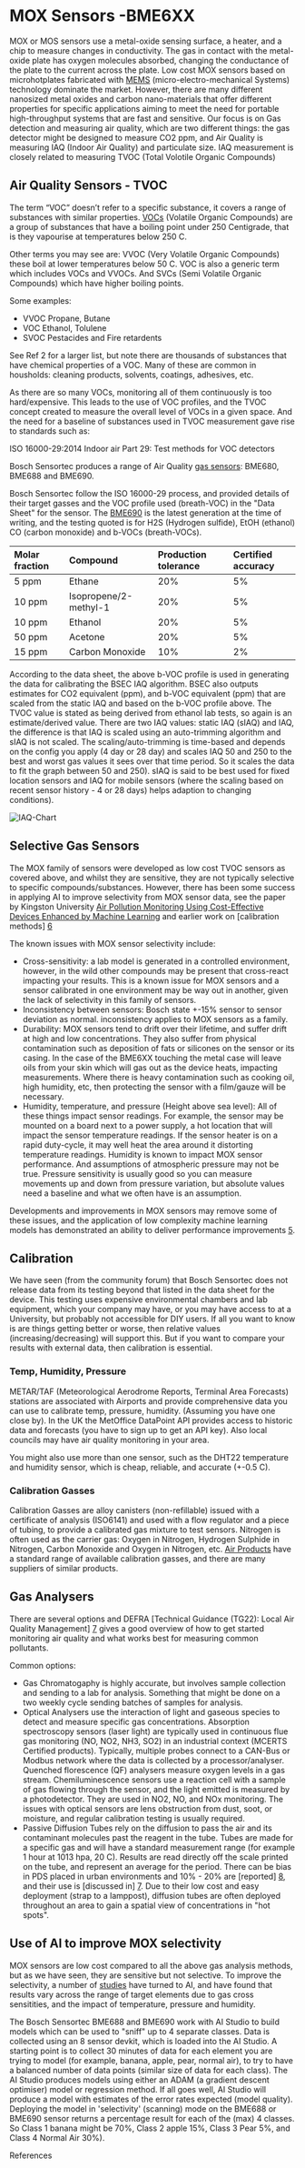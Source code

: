 # MOX Sensors -BME6XX

MOX or MOS sensors use a metal-oxide sensing surface, a heater, and a chip to measure changes in conductivity. The gas in contact with the metal-oxide plate has oxygen molecules absorbed, changing the conductance of the plate to the current across the plate. Low cost MOX sensors based on microhotplates fabricated with [MEMS][1] (micro-electro-mechanical Systems) technology dominate the market. However, there are many different nanosized metal oxides and carbon nano-materials that offer different properties for specific applications aiming to meet the need for portable high-throughput systems that are fast and sensitive. Our focus is on Gas detection and measuring air quality, which are two different things: the gas detector might be designed to measure CO2 ppm, and Air Quality is measuring IAQ (Indoor Air Quality) and particulate size.  IAQ measurement is closely related to measuring TVOC (Total Volotile Organic Compounds)

## Air Quality Sensors - TVOC
The term “VOC” doesn’t refer to a specific substance, it covers a range of substances with similar properties. [VOCs][2] (Volatile Organic Compounds) are a group of substances that have a boiling point under 250 Centigrade, that is they vapourise at temperatures below 250 C. 

Other terms you may see are: VVOC (Very Volatile Organic Compounds) these boil at lower temperatures below 50 C. VOC is also a generic term which includes VOCs and VVOCs. And SVCs (Semi Volatile Organic Compounds) which have higher boiling points. 

Some examples:
- VVOC    Propane, Butane
- VOC     Ethanol, Tolulene
- SVOC    Pestacides and Fire retardents

See Ref 2 for a larger list, but note there are thousands of substances that have chemical properties of a VOC.  Many of these are common in housholds: cleaning products, solvents, coatings, adhesives, etc.

As there are so many VOCs, monitoring all of them continuously is too hard/expensive. This leads to the use of VOC profiles, and the TVOC concept created to measure the overall level of VOCs in a given space. And the need for a baseline of substances used in TVOC measurement gave rise to standards such as: 

ISO 16000-29:2014 Indoor air
Part 29: Test methods for VOC detectors

Bosch Sensortec produces a range of Air Quality [gas sensors][4]: BME680, BME688 and BME690.

Bosch Sensortec follow the ISO 16000-29 process, and provided details of their target gasses and the VOC profile used (breath-VOC) in the "Data Sheet" for the sensor. The [BME690][3] is the latest generation at the time of writing, and the testing quoted is for H2S (Hydrogen sulfide), EtOH (ethanol) CO (carbon monoxide) and b-VOCs (breath-VOCs).

| Molar fraction	 | Compound	              | Production tolerance	 | Certified accuracy  |
|:----------------|:-----------------------|:----------------------|:--------------------|
| 5 ppm           | 	Ethane                | 	20%                  | 	5%                 |
| 10 ppm          | 	Isopropene/2-methyl-1 | 	20%                  | 	5%                 |
| 10 ppm          | 	Ethanol               | 	20%                  | 	5%                 |
| 50 ppm          | 	Acetone               | 	20%                  | 	5%                 |
| 15 ppm          | 	Carbon Monoxide       | 	10%                  | 	2%                 |

According to the data sheet, the above b-VOC profile is used in generating the data for calibrating the BSEC IAQ algorithm.   BSEC also outputs estimates for CO2 equivalent (ppm), and b-VOC equivalent (ppm) that are scaled from the static IAQ and based on the b-VOC profile above.  The TVOC value is stated as being derived from ethanol lab tests, so again is an estimate/derived value. There are two IAQ values: static IAQ (sIAQ) and IAQ, the difference is that IAQ is scaled using an auto-trimming algorithm and sIAQ is not scaled. The scaling/auto-trimming is time-based and depends on the config you apply (4 day or 28 day) and scales IAQ 50 and 250 to the best and worst gas values it sees over that time period. So it scales the data to fit the graph between 50 and 250). sIAQ is said to be best used for fixed location sensors and IAQ for mobile sensors (where the scaling based on recent sensor history - 4 or 28 days) helps adaption to changing conditions).

![IAQ-Chart](./img/IAQ-Levels.png "IAQ Table")

## Selective Gas Sensors

The MOX family of sensors were developed as low cost TVOC sensors as covered above, and whilst they are sensitive, they are not typically selective to specific compounds/substances.  However, there has been some success in applying AI to improve selectivity from MOX sensor data, see the paper by Kingston University [Air Pollution Monitoring Using Cost-Effective Devices Enhanced by Machine Learning][5] and earlier work on [calibration methods] [6]

The known issues with MOX sensor selectivity include:
- Cross-sensitivity: a lab model is generated in a controlled environment, however, in the wild other compounds may be present that cross-react impacting your results. This is a known issue for MOX sensors and a sensor calibrated in one environment may be way out in another, given the lack of selectivity in this family of sensors.
- Inconsistency between sensors: Bosch state +-15% sensor to sensor deviation as normal. inconsistency applies to MOX sensors as a family. 
- Durability: MOX sensors tend to drift over their lifetime, and suffer drift at high and low concentrations. They also suffer from physical contamination such as deposition of fats or silicones on the sensor or its casing. In the case of the BME6XX touching the metal case will leave oils from your skin which will gas out as the device heats, impacting measurements.  Where there is heavy contamination such as cooking oil, high humidity, etc, then protecting the sensor with a film/gauze will be necessary. 
- Humidity, temperature, and pressure (Height above sea level): All of these things impact sensor readings. For example, the sensor may be mounted on a board next to a power supply, a hot location that will impact the sensor temperature readings. If the sensor heater is on a rapid duty-cycle, it may well heat the area around it distorting temperature readings. Humidity is known to impact MOX sensor performance. And assumptions of atmospheric pressure may not be true. Pressure sensitivity is usually good so you can measure movements up and down from pressure variation, but absolute values need a baseline and what we often have is an assumption.   
  
Developments and improvements in MOX sensors may remove some of these issues, and the application of low complexity machine learning models has demonstrated an ability to deliver performance improvements [5]. 

## Calibration
We have seen (from the community forum) that Bosch Sensortec does not release data from its testing beyond that listed in the data sheet for the device. This testing uses expensive environmental chambers and lab equipment, which your company may have, or you may have access to at a University, but probably not accessible for DIY users.  If all you want to know is are things getting better or worse, then relative values (increasing/decreasing) will support this. But if you want to compare your results with external data, then calibration is essential. 

### Temp, Humidity, Pressure
METAR/TAF (Meteorological Aerodrome Reports, Terminal Area Forecasts) stations are associated with Airports and provide comprehensive data you can use to calibrate temp, pressure, humidity. (Assuming you have one close by).  In the UK the MetOffice DataPoint API provides access to historic data and forecasts (you have to sign up to get an API key). Also local councils may have air quality monitoring in your area. 
 
You might also use more than one sensor, such as the DHT22 temperature and humidity sensor, which is cheap, reliable, and accurate (+-0.5 C).

### Calibration Gasses
Calibration Gasses are alloy canisters (non-refillable) issued with a certificate of analysis (ISO6141) and used with a flow regulator and a piece of tubing, to provide a calibrated gas mixture to test sensors.  Nitrogen is often used as the carrier gas: Oxygen in Nitrogen, Hydrogen Sulphide in Nitrogen, Carbon Monoxide and Oxygen in Nitrogen, etc. [Air Products][9] have a standard range of available calibration gasses, and there are many suppliers of similar products. 

## Gas Analysers

There are several options and DEFRA [Technical Guidance (TG22): Local Air Quality Management] [7] gives a good overview of how to get started monitoring air quality and what works best for measuring common pollutants.

Common options:
- Gas Chromatogaphy is highly accurate, but involves sample collection and sending to a lab for analysis. Something that might be done on a two weekly cycle sending batches of samples for analysis.
- Optical Analysers use the interaction of light and gaseous species to detect and measure specific gas concentrations. Absorption spectroscopy sensors (laser light) are typically used in continuous flue gas monitoring (NO, NO2, NH3, SO2) in an industrial context (MCERTS Certified products). Typically, multiple probes connect to a CAN-Bus or Modbus network where the data is collected by a processor/analyser.  Quenched florescence (QF) analysers measure oxygen levels in a gas stream. Chemiluminescence sensors use a reaction cell with a sample of gas flowing through the sensor, and the light emitted is measured by a photodetector. They are used in NO2, NO, and NOx monitoring. The issues with optical sensors are lens obstruction from dust, soot, or moisture, and regular calibration testing is usually required.
- Passive Diffusion Tubes rely on the diffusion to pass the air and its contaminant molecules past the reagent in the tube. Tubes are made for a specific gas and will have a standard measurement range (for example 1 hour at 1013 hpa, 20 C). Results are read directly off the scale printed on the tube, and represent an average for the period. There can be bias in PDS placed in urban environments and 10% - 20% are [reported] [8], and their use is [discussed in] [7]. Due to their low cost and easy deployment (strap to a lamppost), diffusion tubes are often deployed throughout an area to gain a spatial view of concentrations in "hot spots".

##  Use of AI to improve MOX selectivity
MOX sensors are low cost compared to all the above gas analysis methods, but as we have seen, they are sensitive but not selective.  To improve the selectivity, a number of [studies][5] have turned to AI, and have found that results vary across the range of target elements due to gas cross sensitities, and the impact of temperature, pressure and humidity. 

The Bosch Sensortec BME688 and BME690 work with AI Studio to build models which can be used to "sniff" up to 4 separate classes. Data is collected using an 8 sensor devkit, which is loaded into the AI Studio. A starting point is to collect 30 minutes of data for each element you are trying to model (for example, banana, apple, pear, normal air), to try to have a balanced number of data points (similar size of data for each class). The AI Studio produces models using either an ADAM (a gradient descent optimiser) model or regression method. If all goes well, AI Studio will produce a model with estimates of the error rates expected (model quality).  Deploying the model in 'selectivity' (scanning) mode on the BME688 or BME690 sensor returns a percentage result for each of the (max) 4 classes. So Class 1 banana might be 70%, Class 2 apple 15%, Class 3 Pear 5%, and Class 4 Normal Air 30%). 


References

[1]: https://www.electronicshub.org/mems-sensors/

[2]: https://www.epa.gov/indoor-air-quality-iaq/technical-overview-volatile-organic-compounds

[3]: https://www.bosch-sensortec.com/media/boschsensortec/downloads/datasheets/bst-bme690-ds001-00.pdf

[4]: https://www.bosch-sensortec.com/products/environmental-sensors/gas-sensors/

[5]: https://www.mdpi.com/1424-8220/25/5/1423

[6]: https://www.sciencedirect.com/science/article/abs/pii/S1352231019304194

[7]: https://laqm.defra.gov.uk/wp-content/uploads/2022/08/LAQM-TG22-August-22-v1.0.pdf

[8]: https://www.rsc.org/images/environmental-brief-no-8-2015_tcm18-244603.pdf
[9]: https://www.airproducts.co.uk/gases/calibration-mixtures
